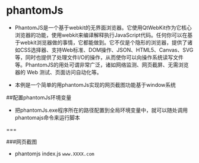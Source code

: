 # phantomJs

* PhantomJS是一个基于webkit的无界面浏览器。它使用QtWebKit作为它核心浏览器的功能，使用webkit来编译解释执行JavaScript代码。任何你可以在基于webkit浏览器做的事情，它都能做到。它不仅是个隐形的浏览器，提供了诸如CSS选择器、支持Web标准、DOM操作、JSON、HTML5、Canvas、SVG等，同时也提供了处理文件I/O的操作，从而使你可以向操作系统读写文件等。PhantomJS的用处可谓非常广泛，诸如网络监测、网页截屏、无需浏览器的 Web 测试、页面访问自动化等。

* 本例是一个简单的用phantomJs实现的网页截图功能基于window系统

##配置phantomJs环境变量

* 把phantomJs.exe程序所在的路径配置到全局环境变量中，就可以随处调用phantomajs命令来运行脚本

===

###网页截图

* phantomjs index.js `www.XXXX.com`
